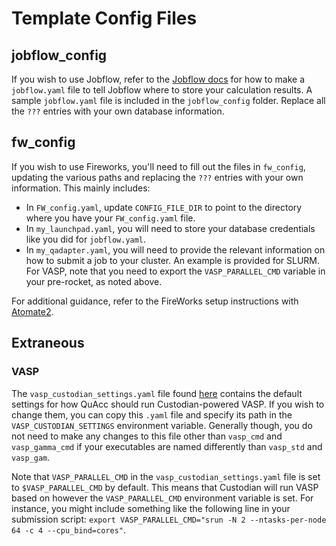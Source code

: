 # Template Config Files

## jobflow_config
If you wish to use Jobflow, refer to the [Jobflow docs](https://materialsproject.github.io/jobflow/jobflow.settings.html?highlight=jobflow_config_file#jobflow.settings.JobflowSettings) for how to make a `jobflow.yaml` file to tell Jobflow where to store your calculation results. A sample `jobflow.yaml` file is included in the `jobflow_config` folder. Replace all the `???` entries with your own database information.

## fw_config
If you wish to use Fireworks, you'll need to fill out the files in `fw_config`, updating the various paths and replacing the `???` entries with your own information. This mainly includes:
- In `FW_config.yaml`, update `CONFIG_FILE_DIR` to point to the directory where you have your `FW_config.yaml` file.
- In `my_launchpad.yaml`, you will need to store your database credentials like you did for `jobflow.yaml`.
- In `my_qadapter.yaml`, you will need to provide the relevant information on how to submit a job to your cluster. An example is provided for SLURM. For VASP, note that you need to export the `VASP_PARALLEL_CMD` variable in your pre-rocket, as noted above.

For additional guidance, refer to the FireWorks setup instructions with [Atomate2](https://materialsproject.github.io/atomate2/user/fireworks.html#atomate2-fireworks).

## Extraneous
### VASP
The `vasp_custodian_settings.yaml` file found [here](https://github.com/arosen93/quacc/blob/main/quacc/defaults/custodian_settings/vasp_custodian_settings.yaml) contains the default settings for how QuAcc should run Custodian-powered VASP. If you wish to change them, you can copy this `.yaml` file and specify its path in the `VASP_CUSTODIAN_SETTINGS` environment variable. Generally though, you do not need to make any changes to this file other than `vasp_cmd` and `vasp_gamma_cmd` if your executables are named differently than `vasp_std` and `vasp_gam`.

Note that `VASP_PARALLEL_CMD` in the `vasp_custodian_settings.yaml` file is set to `$VASP_PARALLEL_CMD` by default. This means that Custodian will run VASP based on however the `VASP_PARALLEL_CMD` environment variable is set. For instance, you might include something like the following line in your submission script: `export VASP_PARALLEL_CMD="srun -N 2 --ntasks-per-node 64 -c 4 --cpu_bind=cores"`.
